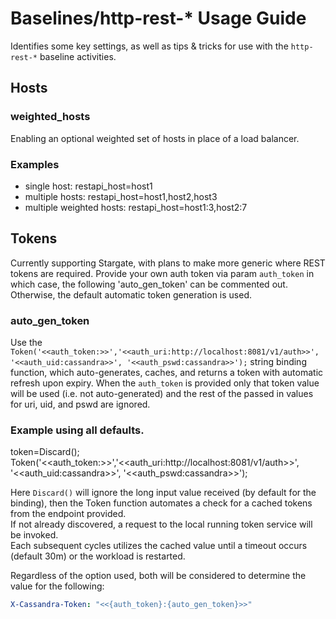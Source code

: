 # Baselines/http-rest-* Usage Guide

Identifies some key settings, as well as tips & tricks for use with the `http-rest-*` baseline activities.

## Hosts
### weighted_hosts
Enabling an optional weighted set of hosts in place of a load balancer.

### Examples
* single host: restapi_host=host1
* multiple hosts: restapi_host=host1,host2,host3
* multiple weighted hosts: restapi_host=host1:3,host2:7

## Tokens
Currently supporting Stargate, with plans to make more generic where REST tokens are required.  Provide your own auth token via param `auth_token` in which case, the following 'auto_gen_token' 
can be commented out.  Otherwise, the default automatic token generation is used.

### auto_gen_token
Use the `Token('<<auth_token:>>','<<auth_uri:http://localhost:8081/v1/auth>>', '<<auth_uid:cassandra>>', '<<auth_pswd:cassandra>>');` string binding function, which auto-generates, caches, and returns a token with automatic refresh upon expiry.
When the `auth_token` is provided only that token value will be used (i.e. not auto-generated) and the rest of the passed in values for uri, uid, and pswd are ignored.

### Example using all defaults.
token=Discard(); Token('<<auth_token:>>','<<auth_uri:http://localhost:8081/v1/auth>>', '<<auth_uid:cassandra>>', '<<auth_pswd:cassandra>>');

Here `Discard()` will ignore the long input value received (by default for the binding), then the Token function automates a check for a cached tokens from the endpoint provided.  
If not already discovered, a request to the local running token service will be invoked.  
Each subsequent cycles utilizes the cached value until a timeout occurs (default 30m) or the workload is restarted.

Regardless of the option used, both will be considered to determine the value for the following:
```yaml
X-Cassandra-Token: "<<{auth_token}:{auto_gen_token}>>"
```
